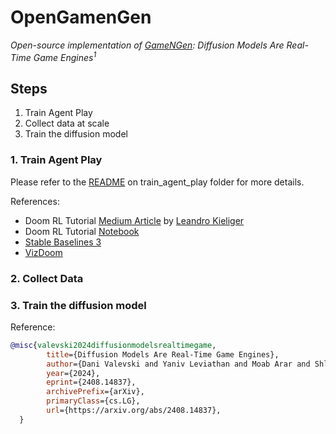 # OpenGamenGen

*Open-source implementation of [GameNGen](https://arxiv.org/abs/2408.14837): Diffusion Models Are Real-Time Game Engines<sup>1</sup>*

## Steps
1. Train Agent Play
2. Collect data at scale
3. Train the diffusion model

### 1. Train Agent Play

Please refer to the [README](./train_agent_play/README.md) on train_agent_play folder for more details.

References:
- Doom RL Tutorial [Medium Article](https://lkieliger.medium.com/deep-reinforcement-learning-in-practice-by-playing-doom-part-1-getting-started-618c99075c77) by [Leandro Kieliger](https://lkieliger.medium.com/?source=post_page-----618c99075c77--------------------------------)
- Doom RL Tutorial [Notebook](https://nbviewer.org/github/lkiel/rl-doom/blob/develop/standalone_examples/Basic%20Scenario.ipynb)
- [Stable Baselines 3](https://stable-baselines3.readthedocs.io/en/master/index.html)
- [VizDoom](https://github.com/mwydmuch/ViZDoom)

### 2. Collect Data

### 3. Train the diffusion model


Reference:

```bibtex
@misc{valevski2024diffusionmodelsrealtimegame,
        title={Diffusion Models Are Real-Time Game Engines}, 
        author={Dani Valevski and Yaniv Leviathan and Moab Arar and Shlomi Fruchter},
        year={2024},
        eprint={2408.14837},
        archivePrefix={arXiv},
        primaryClass={cs.LG},
        url={https://arxiv.org/abs/2408.14837}, 
  }
```